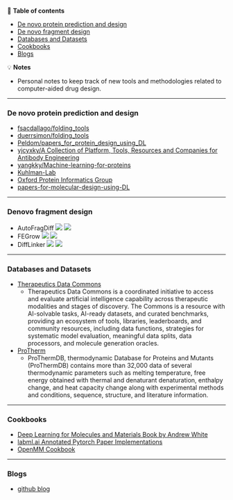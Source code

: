 📖 **Table of contents**
* [De novo protein prediction and design](#DenovoProtein)
* [De novo fragment design](#DenovoFragment)
* [Databases and Datasets](#DatabasesDatasets)
* [Cookbooks](#Cookbooks)
* [Blogs](#Blogs)

💡 **Notes**
- Personal notes to keep track of new tools and methodologies related to computer-aided drug design.

---
<a name="DenovoProtein"></a>
### De novo protein prediction and design
  - [fsacdallago/folding_tools](https://github.com/sacdallago/folding_tools)  
  - [duerrsimon/folding_tools](https://github.com/duerrsimon/folding_tools)
  - [Peldom/papers_for_protein_design_using_DL](https://github.com/Peldom/papers_for_protein_design_using_DL)
  - [yjcyxky/A Collection of Platform, Tools, Resources and Companies for Antibody Engineering](https://github.com/yjcyxky/antibody-dl)
  - [yangkky/Machine-learning-for-proteins](https://github.com/yangkky/Machine-learning-for-proteins)
  - [Kuhlman-Lab](https://github.com/Kuhlman-Lab)
  - [Oxford Protein Informatics Group](https://github.com/oxpig)
  - [papers-for-molecular-design-using-DL](https://github.com/AspirinCode/papers-for-molecular-design-using-DL)
    
---- 
<a name="DenovoFragment"></a>
### Denovo fragment design
  - AutoFragDiff
  [![](https://img.shields.io/badge/-repo-gray)](https://github.com/keiserlab/autofragdiff)
  [![](https://img.shields.io/badge/DOI-10.1101%2F2022.05.17.492392-lightgrey)]([https://doi.org/10.1101/2022.05.17.492392](https://openreview.net/forum?id=E3HN48zjam))
  - FEGrow
  [![](https://img.shields.io/badge/-repo-gray)](https://github.com/cole-group/FEgrow)
  [![](https://img.shields.io/badge/DOI-10.1101%2F2022.05.17.492392-lightgrey)]([https://www.nature.com/articles/s42004-022-00754-9)
  - DiffLinker
  [![](https://img.shields.io/badge/-repo-gray)](https://github.com/igashov/DiffLinker)
  [![](https://img.shields.io/badge/DOI-10.1101%2F2022.05.17.492392-lightgrey)]([https://arxiv.org/abs/2210.05274)
  
---- 
<a name="DatabasesDatasets"></a>
### Databases and Datasets
- [Therapeutics Data Commons](https://tdcommons.ai/)
  - Therapeutics Data Commons is a coordinated initiative to access and evaluate artificial intelligence capability across therapeutic modalities and stages of discovery. The Commons is a resource with AI-solvable tasks, AI-ready datasets, and curated benchmarks, providing an ecosystem of tools, libraries, leaderboards, and community resources, including data functions, strategies for systematic model evaluation, meaningful data splits, data processors, and molecule generation oracles. 
- [ProTherm](https://web.iitm.ac.in/bioinfo2/prothermdb/)
  - ProThermDB, thermodynamic Database for Proteins and Mutants (ProThermDB) contains more than 32,000 data of several thermodynamic parameters such as melting temperature, free energy obtained with thermal and denaturant denaturation, enthalpy change, and heat capacity change along with experimental methods and conditions, sequence, structure, and literature information.

---- 
<a name="Cookbooks"></a>
### Cookbooks
- [Deep Learning for Molecules and Materials Book by Andrew White](https://dmol.pub/)  
- [labml.ai Annotated Pytorch Paper Implementations](https://nn.labml.ai/)  
- [OpenMM Cookbook](https://openmm.github.io/openmm-cookbook/dev/index.html)

---- 
<a name="Blogs"></a>
### Blogs
- [github blog](https://github.blog/)
